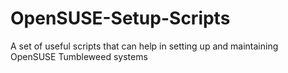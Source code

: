 # OpenSUSE-Setup-Scripts
A set of useful scripts that can help in setting up and maintaining OpenSUSE Tumbleweed systems
